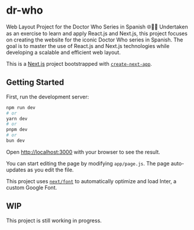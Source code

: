 # dr-who

Web Layout Project for the Doctor Who Series in Spanish 🌐👩‍💻 Undertaken as an exercise to learn and apply React.js and Next.js, this project focuses on creating the website for the iconic Doctor Who series in Spanish. The goal is to master the use of React.js and Next.js technologies while developing a scalable and efficient web layout.

This is a [Next.js](https://nextjs.org/) project bootstrapped with [`create-next-app`](https://github.com/vercel/next.js/tree/canary/packages/create-next-app).

## Getting Started

First, run the development server:

```bash
npm run dev
# or
yarn dev
# or
pnpm dev
# or
bun dev
```

Open [http://localhost:3000](http://localhost:3000) with your browser to see the result.

You can start editing the page by modifying `app/page.js`. The page auto-updates as you edit the file.

This project uses [`next/font`](https://nextjs.org/docs/basic-features/font-optimization) to automatically optimize and load Inter, a custom Google Font.

## WIP

This project is still working in progress.
